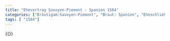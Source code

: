 ```yaml
---
title: "Ehevertrag Savoyen-Piemont - Spanien 1584"
categories: ["Bräutigam:Savoyen-Piemont", "Braut: Spanien", "Eheschließung vollzogen?:Ja", "verschiedenkonfessionelle Ehe?:Nein", "Dynastie Bräutigam:Savoyen", "Akteur Bräutigam:Savoyen", "Akteur Braut:Habsburg (Spanien)", "Textbezug?:nein", "Ständisch?:nein", "Ratifikation?:nein", "Sonstiges?:nein", "Bräutigam:Savoyen-Piemont", "Braut: Spanien"]
tags: [ "1584"]
---
```

<!--more-->
{{<v99>}}